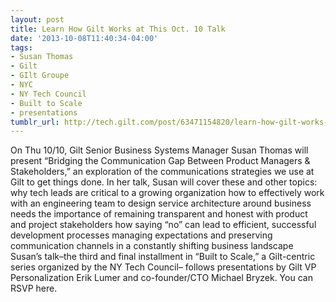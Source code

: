 ```yaml
---
layout: post
title: Learn How Gilt Works at This Oct. 10 Talk
date: '2013-10-08T11:40:34-04:00'
tags:
- Susan Thomas
- Gilt
- GIlt Groupe
- NYC
- NY Tech Council
- Built to Scale
- presentations
tumblr_url: http://tech.gilt.com/post/63471154820/learn-how-gilt-works-at-this-oct-10-talk
---
```


On Thu 10/10, Gilt Senior Business Systems Manager Susan Thomas will present “Bridging the Communication Gap Between Product Managers & Stakeholders,” an exploration of the communications strategies we use at Gilt to get things done. In her talk, Susan will cover these and other topics:
why tech leads are critical to a growing organization
how to effectively work with an engineering team to design service architecture around business needs
the importance of remaining transparent and honest with product and project stakeholders
how saying “no” can lead to efficient, successful development processes
managing expectations and preserving communication channels in a constantly shifting business landscape
Susan’s talk–the third and final installment in “Built to Scale,” a Gilt-centric series organized by the NY Tech Council– follows presentations by Gilt VP Personalization Erik Lumer and co-founder/CTO Michael Bryzek. You can RSVP here.
